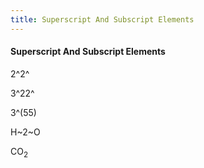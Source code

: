 ```yaml
---
title: Superscript And Subscript Elements
---
```


#### Superscript And Subscript Elements


2^2^

3^22^

3^(55)

H~2~O


<p>CO<sub>2</sub></p>